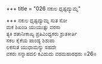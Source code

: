 +++
title = "026 ನಕುಲ ಧೃಷ್ಟದ್ಯುಮ್ನ"

+++
ನಕುಲ ಧೃಷ್ಟದ್ಯುಮ್ನ ಸುತ ಸೋ  
ಮಕ ಶಿಖಂಡಿ ಯುಯುತ್ಸು ವರಸಾ  
ತ್ಯಕಿ ಶತಾನೀಕಾಖ್ಯ ಪ್ರತಿವಿಂಧ್ಯಕರು ಶ್ರುತಕೀರ್ತಿ  
ಸಕಲ ಕೈಕೆಯ ಪಾಂಡ್ಯ ಶಿಶುಪಾ  
ಲಕಸುತ ಯುಧಾಮನ್ಯು ಸಹದೇ  
ವಕರು ಸನ್ನಾಹದಲಿ ಕವಿದುದು ವರಮಹಾರಥರು      ॥26॥